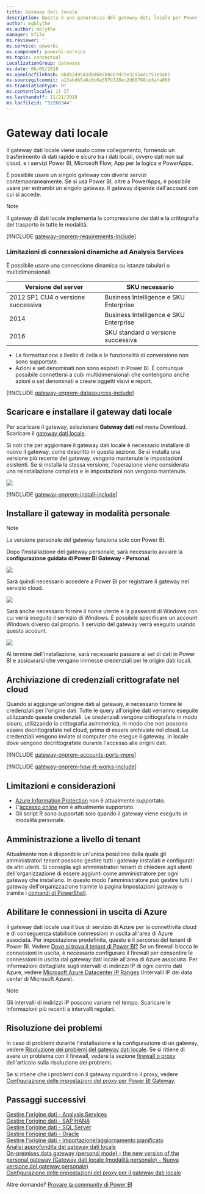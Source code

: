 ```yaml
---
title: Gateway dati locale
description: Questa è una panoramica del gateway dati locale per Power BI. È possibile usare questo gateway per usare le origini dati DirectQuery. È anche possibile usare questo gateway per aggiornare i set di dati cloud con dati locali.
author: mgblythe
ms.author: mblythe
manager: kfile
ms.reviewer: ''
ms.service: powerbi
ms.component: powerbi-service
ms.topic: conceptual
LocalizationGroup: Gateways
ms.date: 06/05/2018
ms.openlocfilehash: 8bdb249543d8d6b5b0cb7d75e3295adc751e5ab1
ms.sourcegitcommit: a13abdb5a6c0c6a397b328ec2d68788ce3afa866
ms.translationtype: HT
ms.contentlocale: it-IT
ms.lasthandoff: 11/21/2018
ms.locfileid: "52268344"
---
```

# <a name="on-premises-data-gateway"></a>Gateway dati locale

Il gateway dati locale viene usato come collegamento, fornendo un trasferimento di dati rapido e sicuro tra i dati locali, ovvero dati non sul cloud, e i servizi Power BI, Microsoft Flow, App per la logica e PowerApps.

È possibile usare un singolo gateway con diversi servizi contemporaneamente. Se si usa Power BI, oltre a PowerApps, è possibile usare per entrambi un singolo gateway. Il gateway dipende dall'account con cui si accede.

> [!NOTE]
> Il gateway di dati locale implementa la compressione dei dati e la crittografia del trasporto in tutte le modalità.

<!-- Shared Requirements Include -->
[!INCLUDE [gateway-onprem-requirements-include](./includes/gateway-onprem-requirements-include.md)]

### <a name="limitations-of-analysis-services-live-connections"></a>Limitazioni di connessioni dinamiche ad Analysis Services

È possibile usare una connessione dinamica su istanze tabulari o multidimensionali.

| **Versione del server** | **SKU necessario** |
| --- | --- |
| 2012 SP1 CU4 o versione successiva |Business Intelligence e SKU Enterprise |
| 2014 |Business Intelligence e SKU Enterprise |
| 2016 |SKU standard o versione successiva |

* La formattazione a livello di cella e le funzionalità di conversione non sono supportate.
* Azioni e set denominati non sono esposti in Power BI. È comunque possibile connettersi a cubi multidimensionali che contengono anche azioni o set denominati e creare oggetti visivi e report.

<!-- Shared Install steps Include -->
[!INCLUDE [gateway-onprem-datasources-include](./includes/gateway-onprem-datasources-include.md)]

## <a name="download-and-install-the-on-premises-data-gateway"></a>Scaricare e installare il gateway dati locale

Per scaricare il gateway, selezionare **Gateway dati** nel menu Download. Scaricare il [gateway dati locale](http://go.microsoft.com/fwlink/?LinkID=820925).

Si noti che per aggiornare il gateway dati locale è necessario installare di nuovo il gateway, come descritto in questa sezione. Se si installa una versione più recente del gateway, vengono mantenute le impostazioni esistenti. Se si installa la stessa versione, l'operazione viene considerata una reinstallazione completa e le impostazioni non vengono mantenute.

![](media/service-gateway-onprem/powerbi-download-data-gateway.png)

<!-- Shared Install steps Include -->
[!INCLUDE [gateway-onprem-install-include](./includes/gateway-onprem-install-include.md)]

## <a name="install-the-gateway-in-personal-mode"></a>Installare il gateway in modalità personale

> [!NOTE]
> La versione personale del gateway funziona solo con Power BI.

Dopo l'installazione del gateway personale, sarà necessario avviare la **configurazione guidata di Power BI Gateway - Personal**.

![](media/service-gateway-onprem/personal-gateway-launch-configuration.png)

Sarà quindi necessario accedere a Power BI per registrare il gateway nel servizio cloud.

![](media/service-gateway-onprem/personal-gateway-signin.png)

Sarà anche necessario fornire il nome utente e la password di Windows con cui verrà eseguito il servizio di Windows. È possibile specificare un account Windows diverso dal proprio. Il servizio del gateway verrà eseguito usando questo account.

![](media/service-gateway-onprem/personal-gateway-windows-service.png)

Al termine dell'installazione, sarà necessario passare ai set di dati in Power BI e assicurarsi che vengano immesse credenziali per le origini dati locali.

<a name="credentials"></a>

## <a name="storing-encrypted-credentials-in-the-cloud"></a>Archiviazione di credenziali crittografate nel cloud

Quando si aggiunge un'origine dati al gateway, è necessario fornire le credenziali per l'origine dati. Tutte le query all'origine dati verranno eseguite utilizzando queste credenziali. Le credenziali vengono crittografate in modo sicuro, utilizzando la crittografia asimmetrica, in modo che non possono essere decrittografate nel cloud, prima di essere archiviate nel cloud. Le credenziali vengono inviate al computer che esegue il gateway, in locale dove vengono decrittografate durante l'accesso alle origini dati.

<!-- Account and Port information -->
[!INCLUDE [gateway-onprem-accounts-ports-more](./includes/gateway-onprem-accounts-ports-more.md)]

<!-- How the gateway works -->
[!INCLUDE [gateway-onprem-how-it-works-include](./includes/gateway-onprem-how-it-works-include.md)]

## <a name="limitations-and-considerations"></a>Limitazioni e considerazioni

* [Azure Information Protection](https://docs.microsoft.com/microsoft-365/enterprise/protect-files-with-aip
) non è attualmente supportato.
* L'[accesso online](https://products.office.com/en-us/access) non è attualmente supportato.
* Gli script R sono supportati solo quando il gateway viene eseguito in modalità personale.

## <a name="tenant-level-administration"></a>Amministrazione a livello di tenant

Attualmente non è disponibile un'unica posizione dalla quale gli amministratori tenant possono gestire tutti i gateway installati e configurati da altri utenti.  Si consiglia agli amministratori tenant di chiedere agli utenti dell'organizzazione di essere aggiunti come amministratore per ogni gateway che installano. In questo modo l'amministratore può gestire tutti i gateway dell'organizzazione tramite la pagina Impostazioni gateway o tramite i [ comandi di PowerShell](https://docs.microsoft.com/power-bi/service-gateway-high-availability-clusters#powershell-support-for-gateway-clusters). 

## <a name="enabling-outbound-azure-connections"></a>Abilitare le connessioni in uscita di Azure

Il gateway dati locale usa il bus di servizio di Azure per la connettività cloud e di conseguenza stabilisce connessioni in uscita all'area di Azure associata. Per impostazione predefinita, questo è il percorso del tenant di Power BI. Vedere [Dove si trova il tenant di Power BI?](https://powerbi.microsoft.com/en-us/documentation/powerbi-admin-where-is-my-tenant-located/)
Se un firewall blocca le connessioni in uscita, è necessario configurare il firewall per consentire le connessioni in uscita dal gateway dati locale all'area di Azure associata. Per informazioni dettagliate sugli intervalli di indirizzi IP di ogni centro dati Azure, vedere [Microsoft Azure Datacenter IP Ranges](https://www.microsoft.com/download/details.aspx?id=41653) (Intervalli IP dei data center di Microsoft Azure).
> [!NOTE]
> Gli intervalli di indirizzi IP possono variare nel tempo. Scaricare le informazioni più recenti a intervalli regolari. 

## <a name="troubleshooting"></a>Risoluzione dei problemi

In caso di problemi durante l'installazione e la configurazione di un gateway, vedere [Risoluzione dei problemi del gateway dati locale](service-gateway-onprem-tshoot.md). Se si ritiene di avere un problema con il firewall, vedere la sezione [firewall o proxy](service-gateway-onprem-tshoot.md#firewall-or-proxy) dell'articolo sulla risoluzione dei problemi.

Se si ritiene che i problemi con il gateway riguardino il proxy, vedere [Configurazione delle impostazioni del proxy per Power BI Gateway](service-gateway-proxy.md).

## <a name="next-steps"></a>Passaggi successivi

[Gestire l'origine dati - Analysis Services](service-gateway-enterprise-manage-ssas.md)  
[Gestire l'origine dati - SAP HANA](service-gateway-enterprise-manage-sap.md)  
[Gestire l'origine dati - SQL Server](service-gateway-enterprise-manage-sql.md)  
[Gestire l'origine dati - Oracle](service-gateway-onprem-manage-oracle.md)  
[Gestire l'origine dati - Importazione/aggiornamento pianificato](service-gateway-enterprise-manage-scheduled-refresh.md)  
[Analisi approfondita del gateway dati locale](service-gateway-onprem-indepth.md)  
[On-premises data gateway (personal mode) - the new version of the personal gateway (Gateway dati locale (modalità personale) - Nuova versione del gateway personale)](service-gateway-personal-mode.md)  
[Configurazione delle impostazioni del proxy per il gateway dati locale](service-gateway-proxy.md)  

Altre domande? [Provare la community di Power BI](http://community.powerbi.com/)
